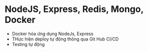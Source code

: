 # NodeJS, Express, Redis, Mongo, Docker
- Docker hóa ứng dụng NodeJs, Express 
- THực hiện deploy tự động thông qua Git Hub CI/CD
- Testing tự động 

